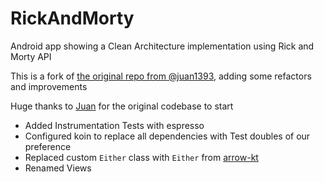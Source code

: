 # RickAndMorty
Android app showing a Clean Architecture implementation using Rick and Morty API

This is a fork of [the original repo from @juan1393][1], adding some refactors and improvements

Huge thanks to [Juan][2] for the original codebase to start

 - Added Instrumentation Tests with espresso
 - Configured koin to replace all dependencies with Test doubles of our preference
 - Replaced custom `Either` class with `Either` from [arrow-kt][3]
 - Renamed Views

[1]: https://github.com/juan1393/RickAndMorty
[2]: https://github.com/juan1393
[3]: https://arrow-kt.io/